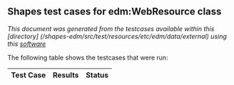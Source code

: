 
## Shapes test cases for edm:WebResource class
_This document was generated from the testcases available within this [directory] (/shapes-edm/src/test/resources/etc/edm/data/external) using this [software](/shapes-doc)_

The following table shows the testcases that were run:

| Test Case | Results | Status |
| :--- | ---: | :--: |
